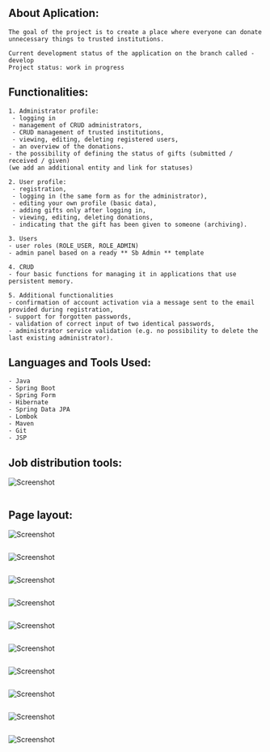 ## About Aplication:
````
The goal of the project is to create a place where everyone can donate unnecessary things to trusted institutions.
````
````
Current development status of the application on the branch called - develop
Project status: work in progress
````

## Functionalities:

````
1. Administrator profile:
 - logging in
 - management of CRUD administrators,
 - CRUD management of trusted institutions,
 - viewing, editing, deleting registered users,
 - an overview of the donations.
- the possibility of defining the status of gifts (submitted / received / given)
(we add an additional entity and link for statuses)
````
````
2. User profile:
 - registration,
 - logging in (the same form as for the administrator),
 - editing your own profile (basic data),
 - adding gifts only after logging in,
 - viewing, editing, deleting donations,
 - indicating that the gift has been given to someone (archiving).
 ````
````
3. Users
- user roles (ROLE_USER, ROLE_ADMIN)
- admin panel based on a ready ** Sb Admin ** template
````
````
4. CRUD
- four basic functions for managing it in applications that use persistent memory.
````

````
5. Additional functionalities
- confirmation of account activation via a message sent to the email provided during registration,
- support for forgotten passwords,
- validation of correct input of two identical passwords,
- administrator service validation (e.g. no possibility to delete the last existing administrator).
````

## Languages and Tools Used:

````
- Java
- Spring Boot
- Spring Form
- Hibernate
- Spring Data JPA
- Lombok
- Maven
- Git
- JSP
````


## Job distribution tools:

![Screenshot](trello.png)
````
````

## Page layout:

![Screenshot](siteTop.png)
````
````
![Screenshot](siteMid.png)
````
````
![Screenshot](siteSMid.png)
````
````
![Screenshot](siteBottom.png)
````
````
![Screenshot](donations1.png)
````
````
![Screenshot](donation2.png)
````
````
![Screenshot](donattion3.png)
````
````
![Screenshot](donation4.png)
````
````
![Screenshot](podsumowanieda.png)
````
````
![Screenshot](final.png)
````
````
